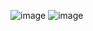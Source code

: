 ![image](https://github.com/christianrss/assembly_stuff/assets/2487768/2b307d0d-4756-4ead-a585-e7cab7b3f191)
![image](https://github.com/christianrss/assembly_stuff/assets/2487768/f66d9587-00fc-4e3b-a02a-fc5853ffb84c)
